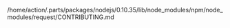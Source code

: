 /home/action/.parts/packages/nodejs/0.10.35/lib/node_modules/npm/node_modules/request/CONTRIBUTING.md